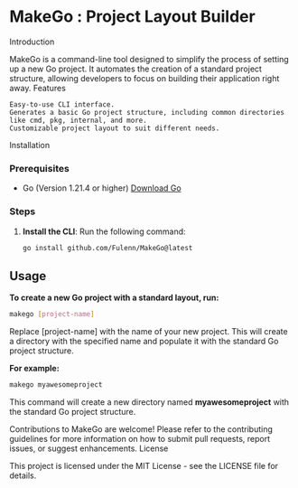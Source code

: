 # MakeGo : Project Layout Builder
Introduction

MakeGo is a command-line tool designed to simplify the process of setting up a new Go project. It automates the creation of a standard project structure, allowing developers to focus on building their application right away.
Features

    Easy-to-use CLI interface.
    Generates a basic Go project structure, including common directories like cmd, pkg, internal, and more.
    Customizable project layout to suit different needs.

Installation
### Prerequisites
- Go (Version 1.21.4 or higher) [Download Go](https://golang.org/dl/)

### Steps
1. **Install the CLI**: Run the following command:
   ```bash
   go install github.com/Fulenn/MakeGo@latest

## Usage

**To create a new Go project with a standard layout, run:**

   ```bash
   makego [project-name]
   ```
Replace [project-name] with the name of your new project. This will create a directory with the specified name and populate it with the standard Go project structure.

**For example:**

   ```bash
   makego myawesomeproject
   ```

This command will create a new directory named **myawesomeproject** with the standard Go project structure.

Contributions to MakeGo are welcome! Please refer to the contributing guidelines for more information on how to submit pull requests, report issues, or suggest enhancements.
License

This project is licensed under the MIT License - see the LICENSE file for details.